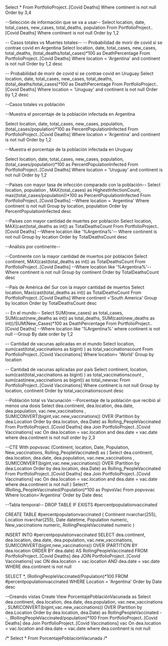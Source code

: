 Select *
From PortfolioProject..[Covid Deaths]
Where continent is not null
Order by 3,4

--Selección de información que se va a usar--
Select location, date, total_cases, new_cases, total_deaths, population
From PortfolioProject..[Covid Deaths]
Where continent is not null
Order by 1,2

-- Casos totales vs Muertes totales--
-- Probabilidad de morir de covid si se contrae covid en Argentina
Select location, date, total_cases, new_cases, total_deaths, (total_deaths/total_cases)*100 as DeathPercentage
From PortfolioProject..[Covid Deaths]
Where location = 'Argentina'
and continent is not null
Order by 1,2 desc

-- Probabilidad de morir de covid si se contrae covid en Uruguay
Select location, date, total_cases, new_cases, total_deaths, (total_deaths/total_cases)*100 as DeathPercentage
From PortfolioProject..[Covid Deaths]
Where location = 'Uruguay'
and continent is not null
Order by 1,2 desc

--Casos totales vs población

--Muestra el porcentaje de la población infectada en Argentina
 
Select location, date, total_cases, new_cases, population, (total_cases/population)*100 as PercentPopulationInfected
From PortfolioProject..[Covid Deaths]
Where location = 'Argentina'
and continent is not null
Order by 1,2

--Muestra el porcentaje de la población infectada en Uruguay
 
Select location, date, total_cases, new_cases, population, (total_cases/population)*100 as PercentPopulationInfected
From PortfolioProject..[Covid Deaths]
Where location = 'Uruguay'
and continent is not null
Order by 1,2

--Países con mayor tasa de infección comparado con la población--
Select location, population , MAX(total_cases) as HighestInfectionCount, max((total_cases/population))*100 as PercentPopulationInfected
From PortfolioProject..[Covid Deaths]
--Where location = 'Argentina'
Where continent is not null
Group by location, population
Order by PercentPopulationInfected desc

--Países con mayor cantidad de muertes por población
Select location, MAX(cast(total_deaths as int)) as TotalDeathsCount
From PortfolioProject..[Covid Deaths]
--Where location like '%Argentina%'--
Where continent is not null
Group by location
Order by TotalDeathsCount desc

--Análisis por continente--

--Continente con la mayor cantidad de muertos por población
Select continent, MAX(cast(total_deaths as int)) as TotalDeathsCount
From PortfolioProject..[Covid Deaths]
--Where location like '%Argentina%'--
Where continent is not null
Group by continent
Order by TotalDeathsCount desc

--País de América del Sur con la mayor cantidad de muertos 
Select location, Max(cast(total_deaths as int)) as TotalDeathsCount
From PortfolioProject..[Covid Deaths]
Where continent ='South America' 
Group by location
Order by TotalDeathsCount desc


-- En el mundo--
Select SUM(new_cases) as total_cases, SUM(cast(new_deaths as int)) as total_deaths, 
SUM(cast(new_deaths as int))/SUM(New_Cases)*100 as DeathPercentage
From PortfolioProject..[Covid Deaths]
--Where location like '%Argentina%'
where continent is not null 
--Group By date
order by 1,2

-- Cantidad de vacunas aplicadas en el mundo
Select location, sum(cast(total_vaccinations as bigint) ) as total_vaccinationscount
From PortfolioProject..[Covid Vaccinations]
Where location= 'World'
Group by location

-- Cantidad de vacunas aplicadas por país
Select continent, location, sum(cast(total_vaccinations as bigint) ) as total_vaccinationscount , sum(cast(new_vaccinations as bigint)) as total_newvac
From PortfolioProject..[Covid Vaccinations]
Where continent is not null
Group by location, continent
Order by total_vaccinationscount desc

--Población total vs Vacunación
--Porcentaje de la población que recibió al menos una dosis
Select dea.continent, dea.location, dea.date, dea.population, vac.new_vaccinations
, SUM(CONVERT(bigint,vac.new_vaccinations)) OVER (Partition by dea.Location Order by dea.location, dea.Date) as Rolling_PeopleVaccinated
From PortfolioProject..[Covid Deaths] dea
Join PortfolioProject..[Covid Vaccinations] vac
	On dea.location = vac.location
	and dea.date = vac.date
where dea.continent is not null 
order by 2,3

--CTE 
With popvsvac (Continent, location, Date, Population, New_vaccinations, Rolling_PeopleVaccinated) as
(
Select dea.continent, dea.location, dea.date, dea.population, vac.new_vaccinations
, SUM(CONVERT(bigint,vac.new_vaccinations)) OVER (Partition by dea.Location Order by dea.location, dea.Date) as Rolling_PeopleVaccinated
From PortfolioProject..[Covid Deaths] dea
Join PortfolioProject..[Covid Vaccinations] vac
	On dea.location = vac.location
	and dea.date = vac.date
where dea.continent is not null 
)
Select*, (Rolling_PeopleVaccinated/Population)*100 as PopvsVac
From popvsvac
Where location='Argentina'
Order by Date desc

--Tabla temporal--
 DROP TABLE IF EXISTS #percentpopulationvaccinated

 CREATE TABLE #percentpopulationvaccinated (
 Continent nvarchar(255),
 Location nvarchar(255),
 Date datetime,
 Population numeric,
 New_vaccinations numeric,
 RollingPeopleVaccinated numeric
 )

 INSERT INTO #percentpopulationvaccinated 
 SELECT dea.continent, dea.location, dea.date, dea.population, vac.new_vaccinations,
SUM(CONVERT(bigint,new_vaccinations)) OVER (PARTITION BY dea.location ORDER BY dea.date)
AS RollingPeopleVaccinated
FROM PortfolioProject..[Covid Deaths] dea
JOIN PortfolioProject..[Covid Vaccinations] vac
ON dea.location = vac.location
AND dea.date = vac.date
WHERE dea.continent is not null

SELECT *, (RollingPeopleVaccinated/Population)*100 FROM #percentpopulationvaccinated 
WHERE Location = 'Argentina'
Order by Date desc


--Creando vistas
Create View 
PorcentajePoblaciónVacunada as
Select dea.continent, dea.location, dea.date, dea.population, vac.new_vaccinations
, SUM(CONVERT(bigint,vac.new_vaccinations)) OVER (Partition by dea.Location Order by dea.location, dea.Date) as RollingPeopleVaccinated
--, (RollingPeopleVaccinated/population)*100
From PortfolioProject..[Covid Deaths] dea
Join PortfolioProject..[Covid Vaccinations] vac
	On dea.location = vac.location
	and dea.date = vac.date
where dea.continent is not null 

/*
Select *
From PorcentajePoblaciónVacunada 
/*
